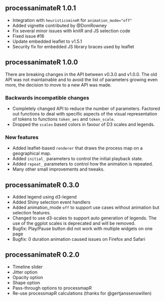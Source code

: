 ## processanimateR 1.0.1

* Integration with `heuristicsmineR` for `animation_mode="off"`
* Added vignette contributed by @DomRowney
* Fix several minor issues with knitR and JS selection code
* Fixed issue #16
* Update embedded leaflet to v1.5.1
* Security fix for embedded JS library braces used by leaflet

## processanimateR 1.0.0

There are breaking changes in the API between v0.3.0 and v1.0.0. The old API was not maintainable and to avoid the list of parameters growing even more, the decision to move to a new API was made.

### Backwards incompatible changes

* Completely changed API to reduce the number of parameters. Factored out functions to deal with specific aspects of the visual representation of tokens to functions `token_aes` and `token_scale`.
* Dropped the `scales` based colors in favour of D3 scales and legends.

### New features

* Added leaflet-based `renderer` that draws the process map on a geographical map.
* Added `initial_` parameters to control the initial playback state.
* Added `repeat_` parameters to control how the animation is repeated.
* Many other small improvements and tweaks.

## processanimateR 0.3.0

* Added legend using d3-legend
* Added Shiny selection event handlers
* Added animation_mode `off` to support use cases without animation but selection features.
* Changed to use d3-scales to support auto generation of legends. The use of the ggplot scales is deprecated and will be removed.
* Bugfix: Play/Pause button did not work with multiple widgets on one page
* Bugfix: 0 duration animation caused issues on Firefox and Safari

## processanimateR 0.2.0

* Timeline slider
* Jitter option
* Opacity option
* Shape option
* Pass-through options to processmapR
* Re-use processmapR calculations (thanks for @gertjanssenswillen)
